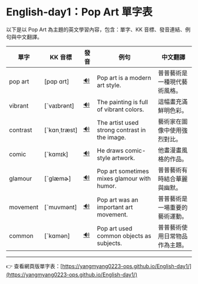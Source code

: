 # English-day1：Pop Art 單字表

以下是以 Pop Art 為主題的英文學習內容，包含：單字、KK 音標、發音連結、例句與中文翻譯。

| 單字     | KK 音標     | 發音 | 例句 | 中文翻譯 |
|----------|-------------|------|------|----------|
| pop art  | [pɑp ɑrt]   | [🔊](https://ssl.gstatic.com/dictionary/static/sounds/oxford/pop--_us_1.mp3) | Pop art is a modern art style. | 普普藝術是一種現代藝術風格。 |
| vibrant  | [ˋvaɪbrənt] | [🔊](https://ssl.gstatic.com/dictionary/static/sounds/oxford/vibrant--_us_1.mp3) | The painting is full of vibrant colors. | 這幅畫充滿鮮明色彩。 |
| contrast | [ˋkɑn͵træst] | [🔊](https://ssl.gstatic.com/dictionary/static/sounds/oxford/contrast--_us_1.mp3) | The artist used strong contrast in the image. | 藝術家在圖像中使用強烈對比。 |
| comic    | [ˋkɑmɪk]    | [🔊](https://ssl.gstatic.com/dictionary/static/sounds/oxford/comic--_us_1.mp3) | He draws comic-style artwork. | 他畫漫畫風格的作品。 |
| glamour  | [ˋglæmɚ]    | [🔊](https://ssl.gstatic.com/dictionary/static/sounds/oxford/glamour--_us_1.mp3) | Pop art sometimes mixes glamour with humor. | 普普藝術有時結合華麗與幽默。 |
| movement | [ˋmuvmənt]  | [🔊](https://ssl.gstatic.com/dictionary/static/sounds/oxford/movement--_us_1.mp3) | Pop art was an important art movement. | 普普藝術是一場重要的藝術運動。 |
| common   | [ˋkɑmən]    | [🔊](https://ssl.gstatic.com/dictionary/static/sounds/oxford/common--_us_1.mp3) | Pop art used common objects as subjects. | 普普藝術使用日常物品作為主題。 |

---

👉 查看網頁版單字表：[https://yangmyang0223-ops.github.io/English-day1/](https://yangmyang0223-ops.github.io/English-day1/)
